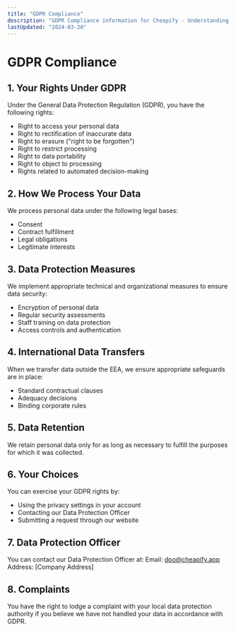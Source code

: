 ```yaml
---
title: "GDPR Compliance"
description: "GDPR Compliance information for Cheapify - Understanding your data rights under GDPR"
lastUpdated: "2024-03-20"
---
```


# GDPR Compliance

## 1. Your Rights Under GDPR

Under the General Data Protection Regulation (GDPR), you have the following rights:
- Right to access your personal data
- Right to rectification of inaccurate data
- Right to erasure ("right to be forgotten")
- Right to restrict processing
- Right to data portability
- Right to object to processing
- Rights related to automated decision-making

## 2. How We Process Your Data

We process personal data under the following legal bases:
- Consent
- Contract fulfillment
- Legal obligations
- Legitimate interests

## 3. Data Protection Measures

We implement appropriate technical and organizational measures to ensure data security:
- Encryption of personal data
- Regular security assessments
- Staff training on data protection
- Access controls and authentication

## 4. International Data Transfers

When we transfer data outside the EEA, we ensure appropriate safeguards are in place:
- Standard contractual clauses
- Adequacy decisions
- Binding corporate rules

## 5. Data Retention

We retain personal data only for as long as necessary to fulfill the purposes for which it was collected.

## 6. Your Choices

You can exercise your GDPR rights by:
- Using the privacy settings in your account
- Contacting our Data Protection Officer
- Submitting a request through our website

## 7. Data Protection Officer

You can contact our Data Protection Officer at:
Email: dpo@cheapify.app
Address: [Company Address]

## 8. Complaints

You have the right to lodge a complaint with your local data protection authority if you believe we have not handled your data in accordance with GDPR.